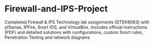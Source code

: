 # Firewall-and-IPS-Project
Completed Firewall &amp; IPS Technology lab assignments (DTEK8063) with pfSense, IPFire, Snort IDS, and VirtualBox. Includes official instructions (PDF) and detailed solutions with configurations, custom Snort rules, Penetration Testing and network diagrams
